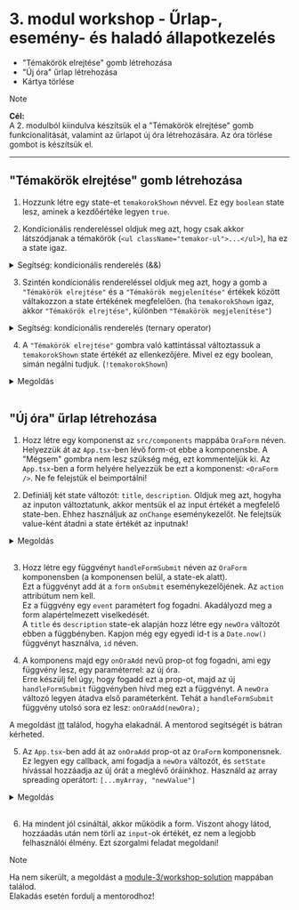 # 3. modul workshop - Űrlap-, esemény- és haladó állapotkezelés

- "Témakörök elrejtése" gomb létrehozása
- "Új óra" űrlap létrehozása
- Kártya törlése

> [!NOTE]  
> **Cél:**  
> A 2. modulból kiindulva készítsük el a "Témakörök elrejtése" gomb funkcionalitását, valamint az űrlapot új óra létrehozására. Az óra törlése gombot is készítsük el.

<hr />

## "Témakörök elrejtése" gomb létrehozása

1. Hozzunk létre egy state-et `temakorokShown` névvel. Ez egy `boolean` state lesz, aminek a kezdőértéke legyen `true`.

2. Kondícionális rendereléssel oldjuk meg azt, hogy csak akkor látszódjanak a témakörök (`<ul className="temakor-ul">...</ul>`), ha ez a state igaz.

<details>
<summary>Segítség: kondícionális renderelés (&&)</summary>

```jsx
<div>{showHello && "Szia, ITMP!"}</div>
```

</details>

3. Szintén kondícionális rendereléssel oldjuk meg azt, hogy a gomb a `"Témakörök elrejtése"` és a `"Témakörök megjelenítése"` értékek között váltakozzon a state értékének megfelelően. (ha `temakorokShown` igaz, akkor `"Témakörök elrejtése"`, különben `"Témakörök megjelenítése"`)

<details>
<summary>Segítség: kondícionális renderelés (ternary operator)</summary>

```jsx
<div>{showHello ? "Szia, ITMP!" : "Nincs üdvözlés!"}</div>
```

</details>

4. A `"Témakörök elrejtése"` gombra való kattintással változtassuk a `temakorokShown` state értékét az ellenkezőjére. Mivel ez egy boolean, simán negálni tudjuk. (`!temakorokShown`)

<details>
<summary>Megoldás</summary>

```jsx
<section style={{ padding: "0 2rem" }}>
  <button
    className="temakor-button"
    onClick={() => setTemakorokShown((prev) => !prev)}
  >
    {temakorokShown ? "Témakörök elrejtése" : "Témakörök megjelenítése"}
  </button>
  {temakorokShown && (
    <ul className="temakor-ul">
      <li>Algoritmusok alapjai</li>
      <li>Változók és adattípusok</li>
      <li>Feltételes elágazások</li>
      <li>Ciklusok</li>
      <li>Függvények</li>
      <li>Adatszerkezetek (tömbök, listák)</li>
      <li>Hibakezelés alapjai</li>
      <li>Be- és kimeneti műveletek</li>
    </ul>
  )}
</section>
```

</details>

<br />

## "Új óra" űrlap létrehozása

1. Hozz létre egy komponenst az `src/components` mappába `OraForm` néven. Helyezzük át az `App.tsx`-ben lévő form-ot ebbe a komponensbe. A "Mégsem" gombra nem lesz szükség még, ezt kommenteljük ki. Az `App.tsx`-ben a form helyére helyezzük be ezt a komponenst: `<OraForm />`. Ne fe felejstük el beimportálni!

2. Definiálj két state változót: `title`, `description`. Oldjuk meg azt, hogyha az inputon változtatunk, akkor mentsük el az input értékét a megfelelő state-ben. Ehhez használjuk az `onChange` eseménykezelőt. Ne felejtsük value-ként átadni a state értékét az inputnak!

<details>
<summary>Megoldás</summary>

```jsx
import { useState } from "react";

const OraForm = () => {
  const [title, setTitle] = useState("");
  const [description, setDescription] = useState("");

  return (
    <form action="#">
      <div className="col">
        <input
          type="text"
          placeholder="Cím"
          value={title}
          onChange={(e) => setTitle(e.target.value)}
        />
        <textarea
          placeholder="Leírás"
          rows="5"
          value={description}
          onChange={(e) => setDescription(e.target.value)}
        ></textarea>
      </div>
      <aside className="col">
        <button className="btn">Hozzáadás</button>
        {/* <button className="btn outline">Mégsem</button> */}
      </aside>
    </form>
  );
};

export default OraForm;
```

</details>

<br />

3. Hozz létre egy függvényt `handleFormSubmit` néven az `OraForm` komponensben (a komponensen belül, a state-ek alatt).  
   Ezt a függvényt add át a `form` `onSubmit` eseménykezelőjének. Az `action` attribútum nem kell.  
   Ez a függvény egy `event` paramétert fog fogadni. Akadályozd meg a form alapértelmezett viselkedését.  
   A `title` és `description` state-ek alapján hozz létre egy `newOra` változót ebben a függbényben. Kapjon még egy egyedi id-t is a `Date.now()` függvényt használva, `id` néven.

4. A komponens majd egy `onOraAdd` nevű prop-ot fog fogadni, ami egy függvény lesz, egy paraméterrel: az új óra.  
   Erre készülj fel úgy, hogy fogadd ezt a prop-ot, majd az új `handleFormSubmit` függvényben hívd meg ezt a függvényt. A `newOra` változó legyen átadva első paraméterként. Tehát a `handleFormSubmit` függvény utolsó sora ez lesz: `onOraAdd(newOra);`

A megoldást [itt](./workshop-solution/src/components/OraForm.jsx) találod, hogyha elakadnál. A mentorod segítségét is bátran kérheted.

5. Az `App.tsx`-ben add át az `onOraAdd` prop-ot az `OraForm` komponensnek. Ez legyen egy callback, ami fogadja a `newOra` változót, és `setState` hívással hozzáadja az új órát a meglévő óráinkhoz. Használd az array spreading operátort: `[...myArray, "newValue"]`

<details>
<summary>Megoldás</summary>

```jsx
<OraForm onOraAdd={(newOra) => setOrak((prev) => [...prev, newOra])} />
```

</details>

<br />

6. Ha mindent jól csináltál, akkor működik a form. Viszont ahogy látod, hozzáadás után nem törli az `input`-ok értékét, ez nem a legjobb felhasználói élmény. Ezt szorgalmi feladat megoldani!

> [!NOTE]  
> Ha nem sikerült, a megoldást a [module-3/workshop-solution](./workshop-solution/) mappában találod.  
> Elakadás esetén fordulj a mentorodhoz!
